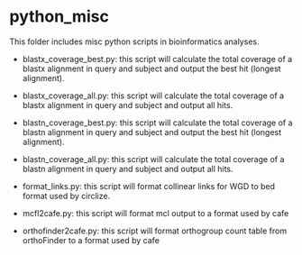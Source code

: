 # python_misc

This folder includes misc python scripts in bioinformatics analyses.

+ blastx_coverage_best.py: this script will calculate the total coverage of a blastx alignment in query and subject and output the best hit (longest alignment).

+ blastx_coverage_all.py: this script will calculate the total coverage of a blastx alignment in query and subject and output all hits.

+ blastn_coverage_best.py: this script will calculate the total coverage of a blastn alignment in query and subject and output the best hit (longest alignment).

+ blastn_coverage_all.py: this script will calculate the total coverage of a blastn alignment in query and subject and output all hits.

+ format_links.py: this script will format collinear links for WGD to bed format used by circlize.

+ mcfl2cafe.py: this script will format mcl output to a format used by cafe

+ orthofinder2cafe.py: this script will format orthogroup count table from orthoFinder to a format used by cafe
